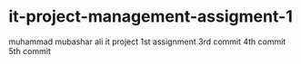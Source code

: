 # it-project-management-assigment-1
muhammad mubashar ali
it project
1st assignment
3rd commit
4th commit
5th commit
